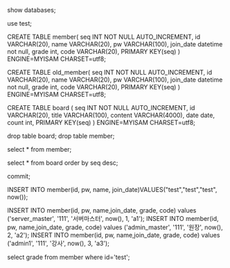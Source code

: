 show databases;

use test;

CREATE TABLE member(
	seq INT NOT NULL AUTO_INCREMENT,
	id VARCHAR(20),
    name VARCHAR(20),
	pw VARCHAR(100),
	join_date datetime not null,
    grade int,
    code VARCHAR(20),
	PRIMARY KEY(seq)
) ENGINE=MYISAM CHARSET=utf8;

CREATE TABLE old_member(
	seq INT NOT NULL AUTO_INCREMENT,
	id VARCHAR(20),
    name VARCHAR(20),
	pw VARCHAR(100),
	join_date datetime not null,
    grade int,
    code VARCHAR(20),
	PRIMARY KEY(seq)
) ENGINE=MYISAM CHARSET=utf8;

CREATE TABLE board (
	seq INT NOT NULL AUTO_INCREMENT,
	id VARCHAR(20),
    title VARCHAR(100),
	content VARCHAR(4000),
	date date,
    count int,
	PRIMARY KEY(seq)
) ENGINE=MYISAM CHARSET=utf8;

drop table board;
drop table member;

select * from member;

select * from board order by seq desc;

commit;

INSERT INTO member(id, pw, name, join_date)VALUES("test","test","test", now());

INSERT INTO member(id, pw, name,join_date, grade, code) values ('server_master', '111', '서버마스터', now(), 1, 'a1');
INSERT INTO member(id, pw, name,join_date, grade, code) values ('admin_master', '111', '원장', now(), 2, 'a2');
INSERT INTO member(id, pw, name,join_date, grade, code) values ('admin1', '111', '강사', now(), 3, 'a3');

select grade from member where id='test';